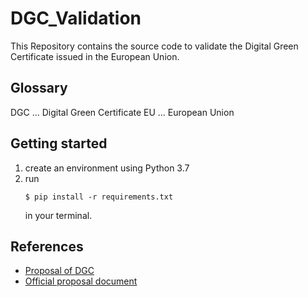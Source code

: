 # DGC_Validation
This Repository contains the source code to validate the Digital Green Certificate issued in the European Union.

## Glossary
DGC ... Digital Green Certificate
EU ... European Union
## Getting started

1. create an environment using Python 3.7
2. run 
    ```{bash}
    $ pip install -r requirements.txt
    ```
    in your terminal.

## References

- [Proposal of DGC](https://ec.europa.eu/commission/presscorner/detail/en/ip_21_1181)
- [Official proposal document](https://eur-lex.europa.eu/legal-content/EN/TXT/?uri=CELEX:52021PC0130)
